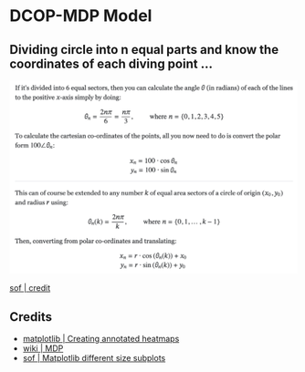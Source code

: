 # DCOP-MDP Model

## Dividing circle into n equal parts and know the coordinates of each diving point ...

![](pics/coord.png)

[sof | credit](https://math.stackexchange.com/a/206662)

## Credits

- [matplotlib | Creating annotated heatmaps](https://matplotlib.org/stable/gallery/images_contours_and_fields/image_annotated_heatmap.html)
- [wiki | MDP](https://en.wikipedia.org/wiki/Markov_decision_process)
- [sof | Matplotlib different size subplots](https://stackoverflow.com/a/35881382/13993545)